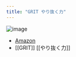 ```yaml
---
title: "GRIT やり抜く力"
---
```


![image](https://gyazo.com/68e03532d4a4fb2c2b28819337b7d40b/thumb/1000)
- [Amazon](https://amzn.to/2Ym2jSo)
- [[GRIT]] [[やり抜く力]]

